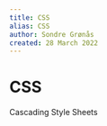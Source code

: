 ```yaml
---
title: CSS
alias: CSS
author: Sondre Grønås
created: 28 March 2022
---
```

# CSS
Cascading Style Sheets